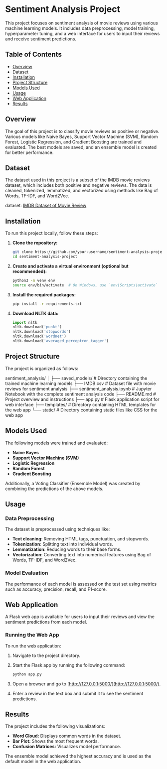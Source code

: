 # Sentiment Analysis Project

This project focuses on sentiment analysis of movie reviews using various machine learning models. It includes data preprocessing, model training, hyperparameter tuning, and a web interface for users to input their reviews and receive sentiment predictions.

## Table of Contents
- [Overview](#overview)
- [Dataset](#dataset)
- [Installation](#installation)
- [Project Structure](#project-structure)
- [Models Used](#models-used)
- [Usage](#usage)
- [Web Application](#web-application)
- [Results](#results)

## Overview

The goal of this project is to classify movie reviews as positive or negative. Various models like Naive Bayes, Support Vector Machine (SVM), Random Forest, Logistic Regression, and Gradient Boosting are trained and evaluated. The best models are saved, and an ensemble model is created for better performance.

## Dataset

The dataset used in this project is a subset of the IMDB movie reviews dataset, which includes both positive and negative reviews. The data is cleaned, tokenized, lemmatized, and vectorized using methods like Bag of Words, TF-IDF, and Word2Vec.

dataset: [IMDB Dataset of Movie Review](https://www.kaggle.com/datasets/lakshmi25npathi/imdb-dataset-of-50k-movie-reviews)

## Installation

To run this project locally, follow these steps:

1. **Clone the repository:**
    ```bash
    git clone https://github.com/your-username/sentiment-analysis-project.git
    cd sentiment-analysis-project
    ```

2. **Create and activate a virtual environment (optional but recommended):**
    ```bash
    python3 -m venv env
    source env/bin/activate  # On Windows, use `env\Scripts\activate`
    ```

3. **Install the required packages:**
    ```bash
    pip install -r requirements.txt
    ```

4. **Download NLTK data:**
    ```python
    import nltk
    nltk.download('punkt')
    nltk.download('stopwords')
    nltk.download('wordnet')
    nltk.download('averaged_perceptron_tagger')
    ```

## Project Structure

The project is organized as follows:

sentiment_analysis/
│
├── saved_models/           # Directory containing the trained machine learning models
├── IMDB.csv                # Dataset file with movie reviews for sentiment analysis
├── sentiment_analysis.ipynb # Jupyter Notebook with the complete sentiment analysis code
├── README.md               # Project overview and instructions
├── app.py                  # Flask application script for web interface
├── templates/              # Directory containing HTML templates for the web app
└── static/                 # Directory containing static files like CSS for the web app

## Models Used

The following models were trained and evaluated:

- **Naive Bayes**
- **Support Vector Machine (SVM)**
- **Logistic Regression**
- **Random Forest**
- **Gradient Boosting**

Additionally, a Voting Classifier (Ensemble Model) was created by combining the predictions of the above models.

## Usage

### Data Preprocessing

The dataset is preprocessed using techniques like:
- **Text cleaning**: Removing HTML tags, punctuation, and stopwords.
- **Tokenization**: Splitting text into individual words.
- **Lemmatization**: Reducing words to their base forms.
- **Vectorization**: Converting text into numerical features using Bag of Words, TF-IDF, and Word2Vec.

### Model Evaluation

The performance of each model is assessed on the test set using metrics such as accuracy, precision, recall, and F1-score.

## Web Application

A Flask web app is available for users to input their reviews and view the sentiment predictions from each model.

### Running the Web App

To run the web application:

1. Navigate to the project directory.
2. Start the Flask app by running the following command:

   ```bash
   python app.py

3. Open a browser and go to [http://127.0.0.1:5000/](http://127.0.0.1:5000/).
4. Enter a review in the text box and submit it to see the sentiment predictions.

## Results

The project includes the following visualizations:

- **Word Cloud:** Displays common words in the dataset.
- **Bar Plot:** Shows the most frequent words.
- **Confusion Matrices:** Visualizes model performance.

The ensemble model achieved the highest accuracy and is used as the default model in the web application.
